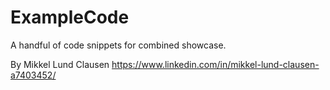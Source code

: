 # ExampleCode
A handful of code snippets for combined showcase.

By Mikkel Lund Clausen
https://www.linkedin.com/in/mikkel-lund-clausen-a7403452/
